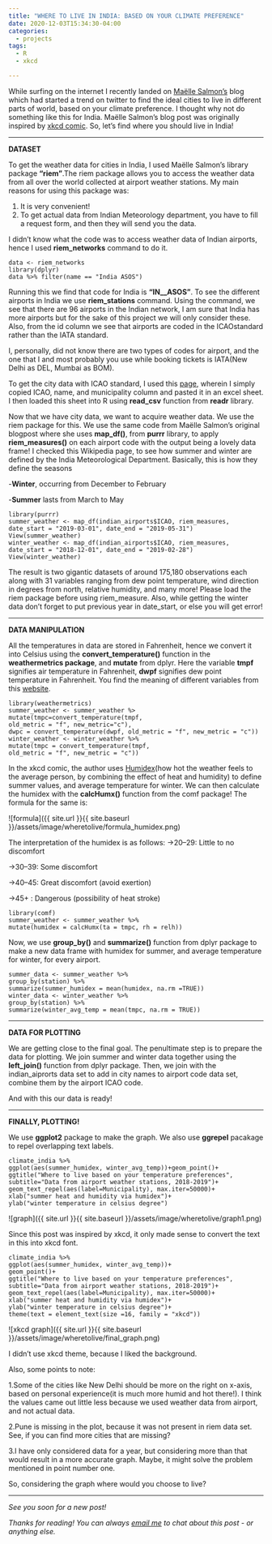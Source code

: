```yaml
---
title: "WHERE TO LIVE IN INDIA: BASED ON YOUR CLIMATE PREFERENCE"
date: 2020-12-03T15:34:30-04:00
categories:
  - projects
tags:
  - R
  - xkcd

---
```


While surfing on the internet I recently landed on [Maëlle Salmon’s](https://masalmon.eu/2017/11/16/wheretoliveus/) blog which had started a trend on twitter to find the ideal cities to live in different parts of world, based on your climate preference. I thought why not do something like this for India. Maëlle Salmon’s blog post was originally inspired by [xkcd comic](https://xkcd.com/1916/).
So, let’s find where you should live in India!

-------
**DATASET**

To get the weather data for cities in India, I used Maëlle Salmon’s library package **“riem”**.The riem package allows you to access the weather data from all over the world collected at airport weather stations.
My main reasons for using this package was:
1. It is very convenient!
2. To get actual data from Indian Meteorology department, you have to fill a request form, and then they will send you the data.

I didn’t know what the code was to access weather data of Indian airports, hence I used **riem_networks** command to do it.


```
data <- riem_networks
library(dplyr)
data %>% filter(name == "India ASOS")
```


Running this we find that code for India is **“IN__ASOS”**. To see the different airports in India we use **riem_stations** command. Using the command, we see that there are 96 airports in the Indian network, I am sure that India has more airports but for the sake of this project we will only consider these. Also, from the id column we see that airports are coded in the ICAOstandard rather than the IATA standard.

I, personally, did not know there are two types of codes for airport, and the one that I and most probably you use while booking tickets is IATA(New Delhi as DEL, Mumbai as BOM).

To get the city data with ICAO standard, I used this [page](https://airportcodes.io/en/all-airports/?filters[country]=IN), wherein I simply copied ICAO, name, and municipality column and pasted it in an excel sheet. I then loaded this sheet into R using **read_csv** function from **readr** library.

Now that we have city data, we want to acquire weather data. We use the riem package for this. We use the same code from Maëlle Salmon’s original blogpost where she uses **map_df()**, from **purrr** library, to apply **riem_measures()** on each airport code with the output being a lovely data frame!
I checked this Wikipedia page, to see how summer and winter are defined by the India Meteorological Department. Basically, this is how they define the seasons

-**Winter**, occurring from December to February

-**Summer** lasts from March to May


```
library(purrr)
summer_weather <- map_df(indian_airports$ICAO, riem_measures, date_start = "2019-03-01", date_end = "2019-05-31")
View(summer_weather)
winter_weather <- map_df(indian_airports$ICAO, riem_measures, date_start = "2018-12-01", date_end = "2019-02-28")
View(winter_weather)
```


The result is two gigantic datasets of around 175,180 observations each along with 31 variables ranging from dew point temperature, wind direction in degrees from north, relative humidity, and many more!
Please load the riem package before using riem_measure. Also, while getting the winter data don’t forget to put previous year in date_start, or else you will get error!

-----

**DATA MANIPULATION**

All the temperatures in data are stored in Fahrenheit, hence we convert it into Celsius using the **convert_temperature()** function in the **weathermetrics package**, and **mutate** from dplyr. Here the variable **tmpf** signifies air temperature in Fahrenheit, **dwpf** signifies dew point temperature in Fahrenheit. You find the meaning of different variables from this [website](https://docs.ropensci.org/riem/articles/riem.html).

```
library(weathermetrics)
summer_weather <- summer_weather %> 
mutate(tmpc=convert_temperature(tmpf, 
old_metric = "f", new_metric="c"), 
dwpc = convert_temperature(dwpf, old_metric = "f", new_metric = "c"))
winter_weather <- winter_weather %>% 
mutate(tmpc = convert_temperature(tmpf, 
old_metric = "f", new_metric = "c"))
```

In the xkcd comic, the author uses [Humidex](https://en.wikipedia.org/wiki/Humidex)(how hot the weather feels to the average person, by combining the effect of heat and humidity) to define summer values, and average temperature for winter.
We can then calculate the humidex with the **calcHumx()** function from the comf package!
The formula for the same is:

![formula]({{ site.url }}{{ site.baseurl }}/assets/image/wheretolive/formula_humidex.png)


The interpretation of the humidex is as follows:
->20–29: Little to no discomfort

->30–39: Some discomfort

->40–45: Great discomfort (avoid exertion)

->45+ : Dangerous (possibility of heat stroke)


```
library(comf)
summer_weather <- summer_weather %>% 
mutate(humidex = calcHumx(ta = tmpc, rh = relh))
```


Now, we use **group_by()** and **summarize()** function from dplyr package to make a new data frame with humidex for summer, and average temperature for winter, for every airport.


```
summer_data <- summer_weather %>% 
group_by(station) %>% 
summarize(summer_humidex = mean(humidex, na.rm =TRUE))
winter_data <- winter_weather %>% 
group_by(station) %>% 
summarize(winter_avg_temp = mean(tmpc, na.rm = TRUE))
```


------

**DATA FOR PLOTTING**

We are getting close to the final goal. The penultimate step is to prepare the data for plotting. We join summer and winter data together using the **left_join()** function from dplyr package. Then, we join with the indian_aiprorts data set to add in city names to airport code data set, combine them by the airport ICAO code.

And with this our data is ready!

-------

**FINALLY, PLOTTING!**

We use **ggplot2** package to make the graph. We also use **ggrepel** pacakage to repel overlapping text labels.


```
climate_india %>%
ggplot(aes(summer_humidex, winter_avg_temp))+geom_point()+
ggtitle("Where to live based on your temperature preferences", subtitle="Data from airport weather stations, 2018-2019")+
geom_text_repel(aes(label=Municipality), max.iter=50000)+
xlab("summer heat and humidity via humidex")+
ylab("winter temperature in celsius degree")
```



![graph]({{ site.url }}{{ site.baseurl }}/assets/image/wheretolive/graph1.png)



Since this post was inspired by xkcd, it only made sense to convert the text in this into xkcd font.



```
climate_india %>%
ggplot(aes(summer_humidex, winter_avg_temp))+
geom_point()+
ggtitle("Where to live based on your temperature preferences", subtitle="Data from airport weather stations, 2018-2019")+
geom_text_repel(aes(label=Municipality), max.iter=50000)+
xlab("summer heat and humidity via humidex")+
ylab("winter temperature in celsius degree")+
theme(text = element_text(size =16, family = "xkcd"))
```

![xkcd graph]({{ site.url }}{{ site.baseurl }}/assets/image/wheretolive/final_graph.png)


I didn’t use xkcd theme, because I liked the background. 

Also, some points to note:

1.Some of the cities like New Delhi should be more on the right on x-axis, based on personal experience(it is much more humid and hot there!). I think the values came out little less because we used weather data from airport, and not actual data.

2.Pune is missing in the plot, because it was not present in riem data set. See, if you can find more cities that are missing?

3.I have only considered data for a year, but considering more than that would result in a more accurate graph. Maybe, it might solve the problem mentioned in point number one.

So, considering the graph where would you choose to live?

---

*See you soon for a new post!*

*Thanks for reading! You can always [email me](mailto:shambhavi.singh2014@gmail.com) to chat about this post - or anything else.*
